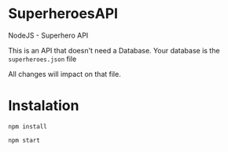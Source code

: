 # SuperheroesAPI
NodeJS - Superhero API

This is an API that doesn't need a Database.
Your database is the `superheroes.json` file

All changes will impact on that file.


# Instalation

`npm install`

`npm start`
